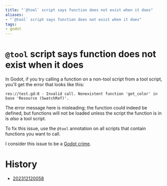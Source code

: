 ```yaml
---
title: "`@tool` script says function does not exist when it does"
aliases:
- "`@tool` script says function does not exist when it does"
tags:
- godot
---
```


# `@tool` script says function does not exist when it does

In Godot, if you try calling a function on a non-tool script from a tool script, you'll get the error that looks like this:

```
res://test.gd:8 - Invalid call. Nonexistent function 'get_color' in base 'Resource (SwatchRef)'.
```

The error message here is misleading; the function could indeed be defined, but functions will not be loaded unless the script the function is in is _also_ a tool script.

To fix this issue, use the `@tool` annotation on all scripts that contain functions you want to call.

I consider this issue to be a [Godot crime](godot-crimes.md).

# History

- [202312120058](../entries/202312120058.md)
